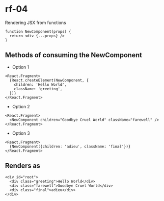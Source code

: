 # rf-04

Rendering JSX from functions

```
function NewComponent(props) {
  return <div {...props} />
}
```

## Methods of consuming the NewComponent

- Option 1

```
<React.Fragment>
  {React.createElement(NewComponent, {
    children: 'Hello World',
    className: 'greeting',
  })}
</React.Fragment>
```

- Option 2

```
<React.Fragment>
  <NewComponent children="Goodbye Cruel World" className="farewell" />
</React.Fragment>
```

- Option 3

```
<React.Fragment>
  {NewComponent({children: 'adieu', className: 'final'})}
</React.Fragment>
```

## Renders as
```
<div id="root">
  <div class="greeting">Hello World</div>
  <div class="farewell">Goodbye Cruel World</div>
  <div class="final">adieu</div>
</div>
```
